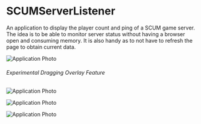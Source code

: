 # SCUMServerListener

An application to display the player count and ping of a SCUM game server. The idea is to be able to monitor server status without having a browser open and consuming memory. It is also handy as to not have to refresh the page to obtain current data.

![Application Photo](https://i.imgur.com/kY6Zvfb.png)

###### Experimental Dragging Overlay Feature
![Application Photo](![image](https://user-images.githubusercontent.com/32268541/185014609-2b50045e-d05d-427c-a87d-4e1a46c6de02.png))

![Application Photo](https://i.imgur.com/AuxnmSl.png)

![Application Photo](https://i.imgur.com/hx9PQl1.png)
